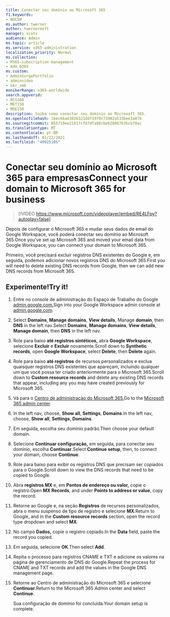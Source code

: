 ```yaml
---
title: Conectar seu domínio ao Microsoft 365
f1.keywords:
- NOCSH
ms.author: twerner
author: twernermsft
manager: scotv
audience: Admin
ms.topic: article
ms.service: o365-administration
localization_priority: Normal
ms.collection:
- M365-subscription-management
- Adm_O365
ms.custom:
- AdminSurgePortfolio
- adminvideo
- okr_smb
monikerRange: o365-worldwide
search.appverid:
- BCS160
- MET150
- MOE150
description: Saiba como conectar seu domínio ao Microsoft 365.
ms.openlocfilehash: 1bec66a43026321ddf1979c73902a533bee3a07b
ms.sourcegitcommit: 855719ee21017cf87dfa98cbe62806763bcb78ac
ms.translationtype: MT
ms.contentlocale: pt-BR
ms.lasthandoff: 01/22/2021
ms.locfileid: "49925105"
---
```

# <a name="connect-your-domain-to-microsoft-365-for-business"></a><span data-ttu-id="b979b-103">Conectar seu domínio ao Microsoft 365 para empresas</span><span class="sxs-lookup"><span data-stu-id="b979b-103">Connect your domain to Microsoft 365 for business</span></span>

> [!VIDEO https://www.microsoft.com/videoplayer/embed/RE4LFpy?autoplay=false]

<span data-ttu-id="b979b-104">Depois de configurar o Microsoft 365 e mudar seus dados de email do Google Workspace, você poderá conectar seu domínio ao Microsoft 365.</span><span class="sxs-lookup"><span data-stu-id="b979b-104">Once you’ve set up Microsoft 365 and moved your email data from Google Workspace, you can connect your domain to Microsoft 365.</span></span> 

<span data-ttu-id="b979b-105">Primeiro, você precisará excluir registros DNS existentes do Google e, em seguida, podemos adicionar novos registros DNS do Microsoft 365.</span><span class="sxs-lookup"><span data-stu-id="b979b-105">First you will need to delete existing DNS records from Google, then we can add new DNS records from Microsoft 365.</span></span>

## <a name="try-it"></a><span data-ttu-id="b979b-106">Experimente!</span><span class="sxs-lookup"><span data-stu-id="b979b-106">Try it!</span></span>

1. <span data-ttu-id="b979b-107">Entre no console de administração do Espaço de Trabalho do Google [admin.google.com.](https://admin.google.com)</span><span class="sxs-lookup"><span data-stu-id="b979b-107">Sign into your Google Workspace admin console at [admin.google.com](https://admin.google.com).</span></span>
1. <span data-ttu-id="b979b-108">Select **Domains**, **Manage domains**, **View details**, Manage **domain**, then **DNS** in the left nav.</span><span class="sxs-lookup"><span data-stu-id="b979b-108">Select **Domains**, **Manage domains**, **View details**, **Manage domain**, then **DNS** in the left nav.</span></span>
1. <span data-ttu-id="b979b-109">Role para baixo **até registros sintéticos,** abra **Google Workspace**, selecione **Excluir** e **Excluir** novamente.</span><span class="sxs-lookup"><span data-stu-id="b979b-109">Scroll down to **Synthetic records**, open **Google Workspace**, select **Delete**, then **Delete** again.</span></span>
1. <span data-ttu-id="b979b-110">Role para baixo **até registros** de recursos personalizados e exclua quaisquer registros DNS existentes que apareçam, incluindo qualquer um que você possa ter criado anteriormente para o Microsoft 365.</span><span class="sxs-lookup"><span data-stu-id="b979b-110">Scroll down to **Custom resource records** and delete any existing DNS records that appear, including any you may have created previously for Microsoft 365.</span></span>
1. <span data-ttu-id="b979b-111">Vá para o [Centro de administração do Microsoft 365.](https://admin.microsoft.com)</span><span class="sxs-lookup"><span data-stu-id="b979b-111">Go to the [Microsoft 365 admin center](https://admin.microsoft.com).</span></span>
1. <span data-ttu-id="b979b-112">In the left nav, choose, **Show all**, **Settings**, **Domains**.</span><span class="sxs-lookup"><span data-stu-id="b979b-112">In the left nav, choose, **Show all**, **Settings**, **Domains**.</span></span>
1. <span data-ttu-id="b979b-113">Em seguida, escolha seu domínio padrão.</span><span class="sxs-lookup"><span data-stu-id="b979b-113">Then choose your default domain.</span></span>
1. <span data-ttu-id="b979b-114">Selecione **Continuar configuração,** em seguida, para conectar seu domínio, escolha  **Continuar**.</span><span class="sxs-lookup"><span data-stu-id="b979b-114">Select **Continue setup**, then, to connect your domain, choose  **Continue**.</span></span>
1. <span data-ttu-id="b979b-115">Role para baixo para exibir os registros DNS que precisam ser copiados para o Google.</span><span class="sxs-lookup"><span data-stu-id="b979b-115">Scroll down to view the DNS records that need to be copied to Google.</span></span>
1. <span data-ttu-id="b979b-116">Abra **registros MX** e, em **Pontos de endereço ou valor,** copie o registro.</span><span class="sxs-lookup"><span data-stu-id="b979b-116">Open **MX Records**, and under **Points to address or value**, copy the record.</span></span>
1. <span data-ttu-id="b979b-117">Retorne ao Google e, na seção **Registros** de recursos personalizados, abra o menu suspenso de tipo de registro e selecione **MX**.</span><span class="sxs-lookup"><span data-stu-id="b979b-117">Return to Google, and in the **Custom resource records** section, open the record type dropdown and select **MX**.</span></span>
1. <span data-ttu-id="b979b-118">No campo **Dados,** copie o registro copiado.</span><span class="sxs-lookup"><span data-stu-id="b979b-118">In the **Data** field, paste the record you copied.</span></span>
1. <span data-ttu-id="b979b-119">Em seguida, selecione **OK**.</span><span class="sxs-lookup"><span data-stu-id="b979b-119">Then select **Add**.</span></span>
1. <span data-ttu-id="b979b-120">Repita o processo para registros CNAME e TXT e adicione os valores na página de gerenciamento de DNS do Google.</span><span class="sxs-lookup"><span data-stu-id="b979b-120">Repeat the process for CNAME and TXT records and add the values in the Google DNS management page.</span></span>
1. <span data-ttu-id="b979b-121">Retorne ao Centro de administração do Microsoft 365 e selecione **Continuar.**</span><span class="sxs-lookup"><span data-stu-id="b979b-121">Return to the Microsoft 365 Admin center and select **Continue**.</span></span>

    <span data-ttu-id="b979b-122">Sua configuração de domínio foi concluída.</span><span class="sxs-lookup"><span data-stu-id="b979b-122">Your domain setup is complete.</span></span>